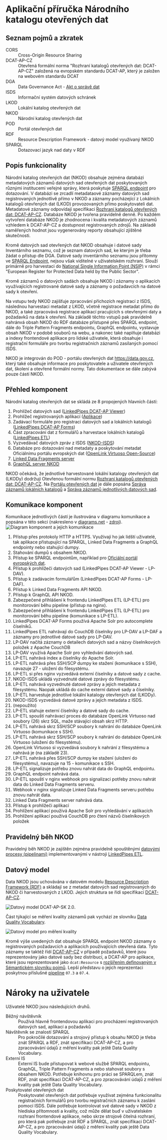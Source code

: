 # Aplikační příručka Národního katalogu otevřených dat

## Seznam pojmů a zkratek

<dl>
    <dt>CORS</dt>
    <dd>Cross-Origin Resource Sharing</dd>
    <dt>DCAT-AP-CZ</dt>
    <dd>Otevřená formální norma "Rozhraní katalogů otevřených dat: DCAT-AP-CZ" založená na evropském standardu DCAT-AP, který je založen na webovém standardu DCAT</dd>
    <dt>DGA</dt>
    <dd>Data Governance Act - <a href="https://eur-lex.europa.eu/legal-content/CS/TXT/HTML/?uri=CELEX:32022R0868">Akt o správě dat</a></dd>
    <dt>ISDS</dt>
    <dd>Informační systém datových schránek</dd>
    <dt>LKOD</dt>
    <dd>Lokální katalog otevřených dat</dd>
    <dt>NKOD</dt>
    <dd>Národní katalog otevřených dat</dd>
    <dt>POD</dt>
    <dd>Portál otevřených dat</dd>
    <dt>RDF</dt>
    <dd>Resource Description Framework - datový model využívaný NKOD</dd>
    <dt>SPARQL</dt>
    <dd>Dotazovací jazyk nad daty v RDF</dd>
</dl>

## Popis funkcionality
Národní katalog otevřených dat (NKOD) obsahuje zejména databázi metadatových záznamů datových sad otevřených dat poskytovaných různými institucemi veřejné správy, která poskytuje [SPARQL endpoint] pro dotazování.
V databázi se zrcadlí metadataové záznamy datových sad registrovaných jednotlivě přímo v NKOD a záznamy pocházející z Lokálních katalogů otevřených dat (LKOD) provozovaných přímo poskytovateli dat.
Metadatové záznamy odpovídají specifikaci [Rozhraní katalogů otevřených dat: DCAT-AP-CZ]. 
Databáze NKOD je tvořena pravidelně denně.
Po každém vytvoření databáze NKOD je zhodnocena i kvalita metadatových záznamů vzhledem k DCAT-AP-CZ a dostupnost registrovaných zdrojů.
Na základě naměřených hodnot jsou vygenerovány reporty obsahující zjištěné skutečnosti.

Kromě datových sad otevřených dat NKOD obsahuje i datové sady Inventárního seznamu, což je seznam datových sad, ke kterým je třeba žádat o přístup dle DGA.
Datové sady inventárního seznamu jsou přítomny ve [SPARQL Endpoint], nejsou však viditelné v uživatelském rozhraní.
Slouží primárně pro harvestaci do [National Single Information Point (NSIP)] v rámci "European Register for Protected Data held by the Public Sector".

Kromě záznamů o datových sadách obsahuje NKOD i záznamy o aplikacích využívajících registrované datové sady a záznamy o požadavcích na datové sady k otevření.

Na vstupu tedy NKOD zajišťuje zpracování příchozích registrací z ISDS, následnou harvestaci metadat z LKOD, včetně registrace metadat přímo do NKOD, a také zpracovává registrace aplikací pracujících s otevřenými daty a požadavků na data k otevření.
Na základě těchto vstupů pak pravidelně nahránvá obsah NKOD do RDF databáze přístupné přes SPARQL endpoint, dále do Triple Pattern Fragments endpointu, GraphQL endpointu, vystavuje obsah NKOD v podobě souborů na webu, a nakonec také naplňuje databázi a indexy frontendové aplikace pro lidské uživatele, která obsahuje i registrační formuláře pro tvorbu registračních záznamů zasílaných pomocí ISDS.

NKOD je integrován do POD - portálu otevřených dat https://data.gov.cz, který také obsahuje informace pro poskytovatele a uživatele otevřených dat, školení a otevřené formální normy.
Tato dokumentace se dále zabývá pouze částí NKOD.

## Přehled komponent
Národní katalog otevřených dat se skládá ze 8 propojených hlavních částí:
1. Prohlížeč datových sad ([LinkedPipes DCAT-AP Viewer])
2. Prohlížeč registrovaných aplikací ([Aplikace])
3. Zadávací formuláře pro registraci datových sad a lokálních katalogů ([LinkedPipes DCAT-AP Forms])
4. Část zpracování dat z formulářů a harvestace lokálních katalogů ([LinkedPipes ETL])
5. Vyzvedávač datových zpráv z ISDS ([NKOD-ISDS])
6. Databáze pro dotazování nad metadaty a poskytování metadat Oficiálnímu portálu evropských dat ([OpenLink Virtuoso Open-Source])
7. [Linked Data Fragments server]
8. [GraphQL server NKOD]

NKOD očekává, že jednotlivé harvestované lokální katalogy otevřených dat (LKODy) dodržují Otevřenou formální normu [Rozhraní katalogů otevřených dat: DCAT-AP-CZ].
Na [Portálu otevřených dat][POD] je dále popsána [Správa záznamů lokálních katalogů](https://opendata.gov.cz/cinnost:registrace-vlastniho-katalogu-v-nkod) a [Správa záznamů jednotlivých datových sad](https://opendata.gov.cz/cinnost:sprava-katalogizacniho-zaznamu-v-nkod).

## Komunikace komponent
Komunikace jednotlivých částí je ilustrována v diagramu komunikace a popsána v této sekci (nakresleno v [diagrams.net](https://diagrams.net) - [zdroj](diagramy/communication.drawio.xml)).
![Diagram komponent a jejich komunikace](diagramy/communication.svg)
1. Přístup přes protokoly HTTP a HTTPS. Využívají ho jak lidští uživatelé, tak aplikace přistupující na SPARQL, Linked Data Fragments a GraphQL endpointy nebo stahující dumpy.
2. Stahování dumpů s obsahem NKOD.
3. Přístup ke SPARQL endpointům, například pro [Oficiální portál evropských dat].
4. Přístup k prohlížeči datových sad (LinkedPipes DCAT-AP Viewer - LP-DAV).
5. Přístup k zadávacím formulářům (LinkedPipes DCAT-AP Forms - LP-DAF).
6. Přístup k Linked Data Fragments API NKOD.
7. Přístup k GraphQL API NKOD.
8. Zabezpečené přihlášení k frontendu LinkedPipes ETL (LP-ETL) pro monitorování běhu pipeline (přístup na nginx).
9.  Zabezpečené přihlášení k frontendu LinkedPipes ETL (LP-ETL) pro monitorování běhu pipeline (komunikace s LP-ETL).
10. LinkedPipes DCAT-AP Forms používá Apache Solr pro autocomplete číselníků.
11. LinkedPipes ETL nahrávají do CouchDB číselníky pro LP-DAV a LP-DAF a záznamy pro jednotlivé datové sady pro LP-DAV.
12. LP-DAV načítá záznamy o detailech datových sad a názvy číselníkových položek z Apache CouchDB
13. LP-DAV využívá Apache Solr pro vyhledvání datových sad.
14. LP-ETL nahrává index a číselníky do Apache Solr.
15. LP-ETL nahrává přes SSH/SCP dumpy ke stažení (komunikace s SSH), navazuje 27 - uložení do filesystému.
16. LP-ETL si přes nginx vyzvedává externí číselníky a datové sady z cache.
17. NKOD-ISDS ukládá vyzvednuté datové zprávy do filesystému.
18. LP-ETL nahrává vyzvednuté datové zprávy a jejich metadata z filesystému. Naopak ukládá do cache externí datové sady a číselníky.
19. LP-ETL harvestuje jednotlivé lokální katalogy otevřených dat (LKODy).
20. NKOD-ISDS vyzvedává datové zprávy a jejich metadata z ISDS.
21. (nepoužito)
22. LP-ETL stahuje externí číselníky a datové sady do cache.
23. LP-ETL spouští nahrávací proces do databáze OpenLink Virtuoso nad soubory (26) skrz SQL, maže stávající obsah skrz HTTP.
24. LP-ETL nahrává skrz SSH/SCP soubory k nahrání do databáze OpenLink Virtuoso (komunikace s SSH).
25. LP-ETL nahrává skrz SSH/SCP soubory k nahrání do databáze OpenLink Virtuoso (uložení do filesystému).
26. OpenLink Virtuoso si vyzvedává soubory k nahrání z filesystému a nahrává je (na základě 23).
27. LP-ETL nahrává přes SSH/SCP dumpy ke stažení (uložení do filesystému), navazuje na 15 - komunikace s SSH.
28. LP-ETL signalizuje potřebu znovu nahrát data do GraphQL endpointu.
29. GraphQL endpoint nahrává data.
30. LP-ETL spouští v nginx webhook pro signalizaci potřeby znovu nahrát data do Linked Data Fragments serveru.
31. Webhook v nginx signalizuje Linked Data Fragments serveru potřebu znovu nahrát data.
32. Linked Data Fragments server nahrává data.
33. Přístup k prohlížeči aplikací
34. Prohlížení aplikací používá Apache Solr pro vyhledávání v aplikacích
35. Prohlížení aplikací používá CouchDB pro čtení názvů číselníkových položek

## Pravidelný běh NKOD
Pravidelný běh NKOD je zajištěn zejména pravidelně spouštěnými [datovými procesy (pipelinami)](pipeliny/README.md) implementovanými v nástroji [LinkedPipes ETL].

## Datový model
Data NKOD jsou uchovávána v datovém modelu [Resource Description Framework (RDF)] a skládají se z metadat datových sad registrovaných do NKOD či harvestovaných z LKOD.
Jejich struktura se řídí specifikací [DCAT-AP-CZ].

![Datový model DCAT-AP-SK 2.0](diagramy/dcat-ap-cz.svg).

Část týkající se měření kvality záznamů pak vychází ze slovníku [Data Quality Vocabulary].

![Datový model pro měření kvality](diagramy/DQV.svg)

Kromě výše uvedených dat obsahuje SPARQL endpoint NKOD záznamy o registrovaných požadavcích a aplikacích používajících otevřená data.
Tyto záznamy se taktéž řídí [DCAT-AP-CZ] v případě požadavků, které jsou reprezentovány jako datové sady bez distribucí, a DCAT-AP pro aplikace, které jsou reprezentované jako `dcat:Resource` s [rozšířením definovaným v Sémantickém slovníku pojmů](https://slovník.gov.cz/prohlížíme/pojem?iri=https://slovník.gov.cz/legislativní/sbírka/106/1999/pojem/produkt-či-služba-využívající-otevřená-data).
Lepší představu o jejich reprezentaci poskytnou příslušné [pipeline](pipeliny/README.md) `07.3` a `07.4`.

# Nároky na uživatele
Uživatelé NKOD jsou následujících druhů.
<dl>
  <dt>Běžný návštěvník</dt>
  <dd>Používá hlavně frontendovou aplikaci pro procházení registrovaných datových sad, aplikací a požadavků</dd>
  <dt>Návštěvník se znalostí SPARQL</dt>
  <dd>Pro pokročilé dotazování a strojový přístup k obsahu NKOD je třeba znát SPARQL a RDF, znát specifikaci DCAT-AP-CZ, a pro zpracovávání údajů z měření kvality pak ještě Data Quality Vocabulary.</dd>
  <dt>Externí IS</dt>
  <dd>Externí IS bude přistupovat k webové službě SPARQL endpointu, GraphQL, Triple Pattern Fragments a nebo stahovat soubory s obsahem NKOD.
  Potřebuje knihovnu pro práci se SPARQLem, znát RDF, znát specifikaci DCAT-AP-CZ, a pro zpracovávání údajů z měření kvality pak ještě Data Quality Vocabulary.</dd>
  <dt>Poskytovatel otevřených dat</dt>
  <dd>
    Poskytovatel otevřených dat potřebuje využívat zejména funkcionalitu registračních formulářů pro tvorbu registračních záznamu k zaslání pomocí ISDS.
    Dále potřebuje kontrolovat své datové sady v NKOD z hlediska přítomnosti a kvality, což může dělat buď v uživatelském rozhraní frontendové aplikace, nebo skrze strojově čitelná rozhraní, pro která pak potřebuje znát RDF a SPARQL, znát specifikaci DCAT-AP-CZ, a pro zpracovávání údajů z měření kvality pak ještě Data Quality Vocabulary.
  </dd>
</dl>

[LinkedPipes DCAT-AP Viewer]: https://github.com/datagov-cz/dcat-ap-viewer "LinkedPipes DCAT-AP Viewer"
[Aplikace]: https://github.com/datagov-cz/nkod-registrovane-aplikace "NKOD registrované aplikace"
[LinkedPipes DCAT-AP Forms]: https://github.com/datagov-cz/dcat-ap-forms "LinkedPipes DCAT-AP Forms"
[LinkedPipes ETL]: https://github.com/datagov-cz/etl "LinkedPipes ETL"
[NKOD-ISDS]: https://github.com/datagov-cz/nkod-isds "NKOD-ISDS"
[OpenLink Virtuoso Open-Source]: https://github.com/datagov-cz/virtuoso-opensource "OpenLink Virtuoso Open-Source"
[Linked Data Fragments server]: https://github.com/datagov-cz/Server.js "Linked Data Fragments server"
[GraphQL server NKOD]: https://github.com/datagov-cz/nkod-graphql "GraphQL server NKOD"
[Rozhraní katalogů otevřených dat: DCAT-AP-CZ]: https://ofn.gov.cz/rozhraní-katalogů-otevřených-dat/2021-01-11/ "Otevřená formální norma Rozhraní katalogů otevřených dat: DCAT-AP-CZ"
[DCAT-AP-CZ]: https://ofn.gov.cz/rozhraní-katalogů-otevřených-dat/2021-01-11/ "Otevřená formální norma Rozhraní katalogů otevřených dat: DCAT-AP-CZ"
[POD]: https://data.gov.cz "Portál otevřených dat"
[Oficiální portál evropských dat]: https://data.europa.eu "Oficiální portál evropských dat"
[SPARQL endpoint]: https://data.gov.cz/sparql "SPARQL endpoint NKOD"
[National Single Information Point (NSIP)]: https://data.europa.eu/data/datasets?superCatalogue=erpd&locale=cs&catalog=nsip-cz&page=1 "Czech National Single Information Point"
[Resource Description Framework (RDF)]: https://www.w3.org/TR/rdf11-concepts/ "RDF"
[Data Quality Vocabulary]: https://www.w3.org/TR/vocab-dqv/ "Data Quality Vocabulary"